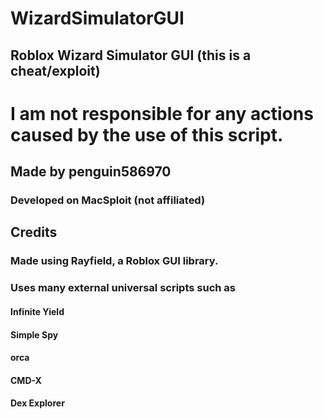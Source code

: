 # WizardSimulatorGUI
## Roblox Wizard Simulator GUI (this is a cheat/exploit)

# I am not responsible for any actions caused by the use of this script.

## Made by penguin586970
### Developed on MacSploit (not affiliated)

## Credits
### Made using Rayfield, a Roblox GUI library.
### Uses many external universal scripts such as
#### Infinite Yield
#### Simple Spy
#### orca
#### CMD-X
#### Dex Explorer
